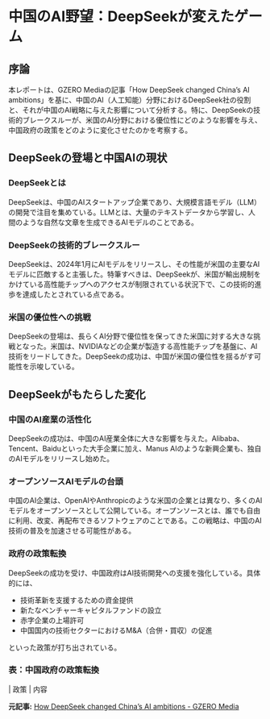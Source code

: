 # 中国のAI野望：DeepSeekが変えたゲーム

## 序論

本レポートは、GZERO Mediaの記事「How DeepSeek changed China’s AI ambitions」を基に、中国のAI（人工知能）分野におけるDeepSeek社の役割と、それが中国のAI戦略に与えた影響について分析する。特に、DeepSeekの技術的ブレークスルーが、米国のAI分野における優位性にどのような影響を与え、中国政府の政策をどのように変化させたのかを考察する。

## DeepSeekの登場と中国AIの現状

### DeepSeekとは

DeepSeekは、中国のAIスタートアップ企業であり、大規模言語モデル（LLM）の開発で注目を集めている。LLMとは、大量のテキストデータから学習し、人間のような自然な文章を生成できるAIモデルのことである。

### DeepSeekの技術的ブレークスルー

DeepSeekは、2024年1月にAIモデルをリリースし、その性能が米国の主要なAIモデルに匹敵すると主張した。特筆すべきは、DeepSeekが、米国が輸出規制をかけている高性能チップへのアクセスが制限されている状況下で、この技術的進歩を達成したとされている点である。

### 米国の優位性への挑戦

DeepSeekの登場は、長らくAI分野で優位性を保ってきた米国に対する大きな挑戦となった。米国は、NVIDIAなどの企業が製造する高性能チップを基盤に、AI技術をリードしてきた。DeepSeekの成功は、中国が米国の優位性を揺るがす可能性を示唆している。

## DeepSeekがもたらした変化

### 中国のAI産業の活性化

DeepSeekの成功は、中国のAI産業全体に大きな影響を与えた。Alibaba、Tencent、Baiduといった大手企業に加え、Manus AIのような新興企業も、独自のAIモデルをリリースし始めた。

### オープンソースAIモデルの台頭

中国のAI企業は、OpenAIやAnthropicのような米国の企業とは異なり、多くのAIモデルをオープンソースとして公開している。オープンソースとは、誰でも自由に利用、改変、再配布できるソフトウェアのことである。この戦略は、中国のAI技術の普及を加速させる可能性がある。

### 政府の政策転換

DeepSeekの成功を受け、中国政府はAI技術開発への支援を強化している。具体的には、

* 技術革新を支援するための資金提供
* 新たなベンチャーキャピタルファンドの設立
* 赤字企業の上場許可
* 中国国内の技術セクターにおけるM&A（合併・買収）の促進

といった政策が打ち出されている。

### 表：中国政府の政策転換

| 政策 | 内容 

**元記事:** [How DeepSeek changed China’s AI ambitions - GZERO Media](https://www.gzeromedia.com/gzero-ai/how-deepseek-changed-chinas-ai-ambitions)
